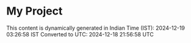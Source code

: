 # My Project

This content is dynamically generated in Indian Time (IST): 2024-12-19 03:26:58 IST
Converted to UTC: 2024-12-18 21:56:58 UTC
